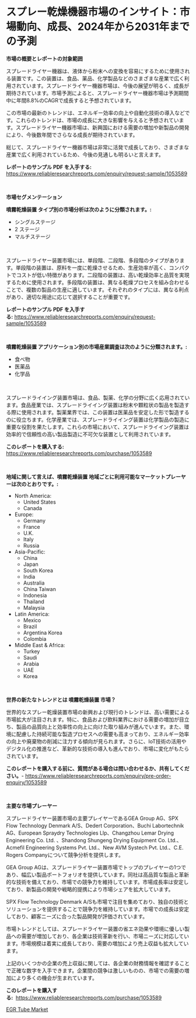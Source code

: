<p><h1>スプレー乾燥機器市場のインサイト：市場動向、成長、2024年から2031年までの予測</h1></p><p><strong>市場の概要とレポートの対象範囲</strong></p>
<p><p>スプレードライヤー機器は、液体から粉末への変換を容易にするために使用される装置です。この装置は、食品、薬品、化学製品などのさまざまな産業で広く利用されています。スプレードライヤー機器市場は、今後の展望が明るく、成長が期待されています。市場予測によると、スプレードライヤー機器市場は予測期間中に年間8.8%のCAGRで成長すると予想されています。</p><p>この市場の最新のトレンドは、エネルギー効率の向上や自動化技術の導入などです。これらのトレンドは、市場の成長に大きな影響を与えると予想されています。スプレードライヤー機器市場は、新興国における需要の増加や新製品の開発により、今後数年間でさらなる成長が期待されています。</p><p>総じて、スプレードライヤー機器市場は非常に活発で成長しており、さまざまな産業で広く利用されているため、今後の見通しも明るいと言えます。</p></p>
<p><strong>レポートのサンプル PDF を入手する:</strong> <a href="https://www.reliableresearchreports.com/enquiry/request-sample/1053589">https://www.reliableresearchreports.com/enquiry/request-sample/1053589</a></p>
<p>&nbsp;</p>
<p><strong>市場セグメンテーション</strong></p>
<p><strong>噴霧乾燥装置 タイプ別の市場分析は次のように分類されます。:</strong></p>
<p><ul><li>シングルステージ</li><li>2 ステージ</li><li>マルチステージ</li></ul></p>
<p>&nbsp;</p>
<p><p>スプレードライヤー装置市場には、単段階、二段階、多段階のタイプがあります。単段階の装置は、原料を一度に乾燥させるため、生産効率が高く、コンパクトでコストが低い特徴があります。二段階の装置は、高い乾燥効率と品質を実現するために使用されます。多段階の装置は、異なる乾燥プロセスを組み合わせることで、複数の製品の生産に適しています。それぞれのタイプには、異なる利点があり、適切な用途に応じて選択することが重要です。</p></p>
<p><strong>レポートのサンプル PDF を入手する:</strong>&nbsp;<a href="https://www.reliableresearchreports.com/enquiry/request-sample/1053589">https://www.reliableresearchreports.com/enquiry/request-sample/1053589</a></p>
<p>&nbsp;</p>
<p><strong> 噴霧乾燥装置 アプリケーション別の市場産業調査は次のように分類されます。:</strong></p>
<p><ul><li>食べ物</li><li>医薬品</li><li>化学品</li></ul></p>
<p>&nbsp;</p>
<p><p>スプレードライイング装置市場は、食品、製薬、化学の分野に広く応用されています。食品産業では、スプレードライイング装置は粉末や顆粒状の製品を製造する際に使用されます。製薬業界では、この装置は医薬品を安定した形で製造するのに役立ちます。化学産業では、スプレードライイング装置は化学製品の製造に重要な役割を果たします。これらの市場において、スプレードライイング装置は効率的で信頼性の高い製品製造に不可欠な装置として利用されています。</p></p>
<p><strong>このレポートを購入する:</strong>&nbsp; <a href="https://www.reliableresearchreports.com/purchase/1053589">https://www.reliableresearchreports.com/purchase/1053589</a></p>
<p>&nbsp;</p>
<p><strong>地域に関して言えば、噴霧乾燥装置 地域ごとに利用可能なマーケットプレーヤーは次のとおりです。:</strong></p>
<p><ul>
    <li>
        North America:
        <ul>
            <li>United States</li>
            <li>Canada</li>
        </ul>
    </li>
    <li>
        Europe:
        <ul>
            <li>Germany</li>
            <li>France</li>
            <li>U.K.</li>
            <li>Italy</li>
            <li>Russia</li>
        </ul>
    </li>
    <li>
        Asia-Pacific:
        <ul>
            <li>China</li>
            <li>Japan</li>
            <li>South Korea</li>
            <li>India</li>
            <li>Australia</li>
            <li>China Taiwan</li>
            <li>Indonesia</li>
            <li>Thailand</li>
            <li>Malaysia</li>
        </ul>
    </li>
    <li>
        Latin America:
        <ul>
            <li>Mexico</li>
            <li>Brazil</li>
            <li>Argentina Korea</li>
            <li>Colombia</li>
        </ul>
    </li>
    <li>
        Middle East & Africa:
        <ul>
            <li>Turkey</li>
            <li>Saudi</li>
            <li>Arabia</li>
            <li>UAE</li>
            <li>Korea</li>
        </ul>
    </li>
    </ul></p>
<p>&nbsp;</p>
<p><strong>世界の新たなトレンドとは 噴霧乾燥装置 市場？</strong></p>
<p><p>世界的なスプレー乾燥装置市場の新興および現行のトレンドは、高い需要による市場拡大が注目されます。特に、食品および飲料業界における需要の増加が目立ち、製品の品質向上と効率性の向上に向けた取り組みが進んでいます。また、環境に配慮した持続可能な製造プロセスへの需要も高まっており、エネルギー効率の向上や廃棄物の削減に注力する傾向が見られます。さらに、IoT技術の活用やデジタル化の推進など、革新的な技術の導入も進んでおり、市場に変化がもたらされています。</p></p>
<p><strong>このレポートを購入する前に、質問がある場合は問い合わせるか、共有してください。</strong>- <a href="https://www.reliableresearchreports.com/enquiry/pre-order-enquiry/1053589">https://www.reliableresearchreports.com/enquiry/pre-order-enquiry/1053589</a></p>
<p>&nbsp;</p>
<p><strong>主要な市場プレーヤー</strong></p>
<p><p>スプレードライヤー装置市場の主要プレイヤーであるGEA Group AG、SPX Flow Technology Denmark A/S、Dedert Corporation、Buchi Labortechnik AG、European Spraydry Technologies Llp、Changzhou Lemar Drying Engineering Co. Ltd. 、Shandong Shungeng Drying Equipment Co. Ltd.、Acmefil Engineering Systems Pvt. Ltd.、New AVM Systech Pvt. Ltd.、C.E. Rogers Companyについて競争分析を提供します。</p><p>GEA Group AGは、スプレードライヤー装置市場でトップのプレイヤーの1つであり、幅広い製品ポートフォリオを提供しています。同社は高品質な製品と革新的な技術を備えており、市場での競争力を維持しています。市場成長率は安定しており、新製品の開発や戦略的提携により市場シェアを拡大しています。</p><p>SPX Flow Technology Denmark A/Sも市場で注目を集めており、独自の技術とソリューションを提供することで競争力を維持しています。市場での成長は安定しており、顧客ニーズに合った製品開発が評価されています。</p><p>市場トレンドとしては、スプレードライヤー装置の省エネ効果や環境に優しい製品への需要が増加しており、各企業は技術革新を行い、市場ニーズに対応しています。市場規模は着実に成長しており、需要の増加により売上収益も拡大しています。</p><p>上記のいくつかの企業の売上収益に関しては、各企業の財務情報を確認することで正確な数字を入手できます。企業間の競争は激しいものの、市場での需要の増加により多くの機会が生まれています。</p></p>
<p><strong>このレポートを購入する:</strong>&nbsp;&nbsp;<a href="https://www.reliableresearchreports.com/purchase/1053589">https://www.reliableresearchreports.com/purchase/1053589</a></p>
<p><p><a href="https://funky-papaya-cf4.notion.site/EGR-Tube-Market-Insights-Market-Players-and-Forecast-Till-2031-bed9e29e306343d68d9f382d62534483">EGR Tube Market</a></p></p>